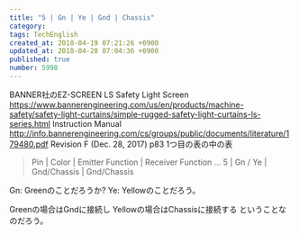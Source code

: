 ```yaml
---
title: "5 | Gn | Ye | Gnd | Chassis"
category: 
tags: TechEnglish
created_at: 2018-04-19 07:21:26 +0900
updated_at: 2018-04-20 07:04:36 +0900
published: true
number: 5998
---
```


BANNER社のEZ-SCREEN LS Safety Light Screen
https://www.bannerengineering.com/us/en/products/machine-safety/safety-light-curtains/simple-rugged-safety-light-curtains-ls-series.html
Instruction Manual
http://info.bannerengineering.com/cs/groups/public/documents/literature/179480.pdf
Revision F (Dec. 28, 2017)
p83
1つ目の表の中の表

> Pin | Color | Emitter Function | Receiver Function
> ...
> 5 | Gn / Ye | Gnd/Chassis | Gnd/Chassis

Gn: Greenのことだろうか?
Ye: Yellowのことだろう。

Greenの場合はGndに接続し
Yellowの場合はChassisに接続する
ということなのだろう。


